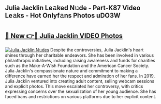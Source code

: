 ## Julia Jacklin Le𝚊ked N𝚞de - Part-K87 Video Le𝚊ks - Hot Onlyf𝚊ns Photos uDO3W

# <h2><a href="http://ab7948.deff.icu/?id=Julia+Jacklin">🔗 New 👉🔴 Julia Jacklin VIDEO Photos</a></h2>

[![Julia Jacklin N𝚞des](https://i.imgur.com/rIISA9y.gif)](http://ab7948.deff.icu/?id=Julia+Jacklin)
Despite the controversies, Julia Jacklin's heart shines through her charitable endeavors. She has been involved in various philanthropic initiatives, including raising awareness and funds for charities such as the Make-A-Wish Foundation and the American Cancer Society. Julia Jacklin's compassionate nature and commitment to making a difference have earned her the respect and admiration of her fans. In 2019, Julia Jacklin ventured into creating adult content, selling webcam sessions and explicit photos. This move escalated her controversy, with critics expressing concerns over the sexualization of her young audience. She has faced bans and restrictions on various platforms due to her explicit content.
